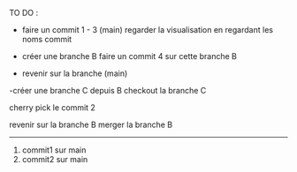 TO DO :

- faire un commit 1 - 3 (main)
  regarder la visualisation en regardant les noms commit

- créer une branche B
  faire un commit 4 sur cette branche B

- revenir sur la branche (main)

-créer une branche C depuis B
checkout la branche C

cherry pick le commit 2

revenir sur la branche B
merger la branche B

---

1. commit1 sur main
2. commit2 sur main
